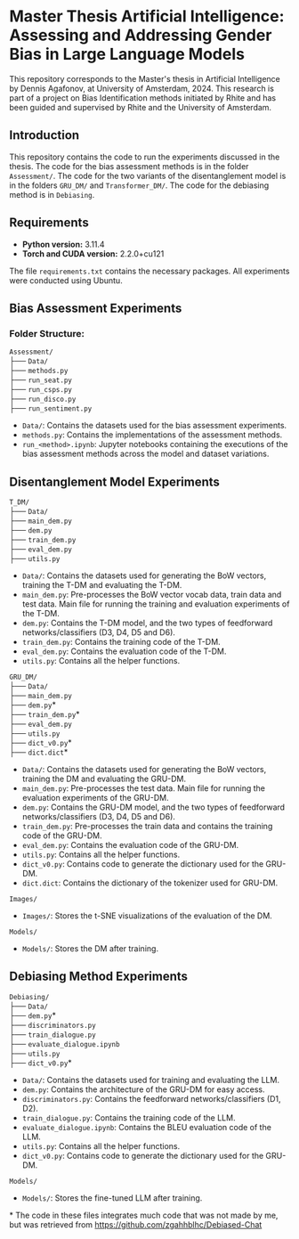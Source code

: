 # Master Thesis Artificial Intelligence: Assessing and Addressing Gender Bias in Large Language Models

This repository corresponds to the Master's thesis in Artificial Intelligence by Dennis Agafonov, at University of Amsterdam, 2024. This research is part of a project on Bias Identification methods initiated by Rhite and has been guided and supervised by Rhite and the University of Amsterdam.

## Introduction

This repository contains the code to run the experiments discussed in the thesis. The code for the bias assessment methods is in the folder `Assessment/`. The code for the two variants of the disentanglement model is in the folders `GRU_DM/` and `Transformer_DM/`. The code for the debiasing method is in `Debiasing`.

## Requirements

- **Python version:** 3.11.4
- **Torch and CUDA version:** 2.2.0+cu121

The file `requirements.txt` contains the necessary packages. All experiments were conducted using Ubuntu.

## Bias Assessment Experiments

### Folder Structure:

`Assessment/`  
├── `Data/`  
├── `methods.py`  
├── `run_seat.py`  
├── `run_csps.py`  
├── `run_disco.py`  
├── `run_sentiment.py`  

- `Data/`: Contains the datasets used for the bias assessment experiments.  
- `methods.py`: Contains the implementations of the assessment methods.  
- `run_<method>.ipynb`: Jupyter notebooks containing the executions of the bias assessment methods across the model and dataset variations.  

## Disentanglement Model Experiments  

`T_DM/`  
├── `Data/`  
├── `main_dem.py`  
├── `dem.py`  
├── `train_dem.py`  
├── `eval_dem.py`  
├── `utils.py`  

- `Data/`: Contains the datasets used for generating the BoW vectors, training the T-DM and evaluating the T-DM.  
- `main_dem.py`:  Pre-processes the BoW vector vocab data, train data and test data. Main file for running the training and evaluation experiments of the T-DM.  
- `dem.py`:  Contains the T-DM model, and the two types of feedforward networks/classifiers (D3, D4, D5 and D6).  
- `train_dem.py`:  Contains the training code of the T-DM.  
- `eval_dem.py`:  Contains the evaluation code of the T-DM.  
- `utils.py`:  Contains all the helper functions.  

`GRU_DM/`  
├── `Data/`  
├── `main_dem.py`  
├── `dem.py`*    
├── `train_dem.py`*    
├── `eval_dem.py`  
├── `utils.py`  
├── `dict_v0.py`*    
├── `dict.dict`*    

- `Data/`: Contains the datasets used for generating the BoW vectors, training the DM and evaluating the GRU-DM.  
- `main_dem.py`:  Pre-processes the test data. Main file for running the evaluation experiments of the GRU-DM.  
- `dem.py`:  Contains the GRU-DM model, and the two types of feedforward networks/classifiers (D3, D4, D5 and D6).  
- `train_dem.py`:  Pre-processes the train data and contains the training code of the GRU-DM.  
- `eval_dem.py`:  Contains the evaluation code of the GRU-DM.  
- `utils.py`:  Contains all the helper functions.
- `dict_v0.py`:  Contains code to generate the dictionary used for the GRU-DM.   
- `dict.dict`:  Contains the dictionary of the tokenizer used for GRU-DM.   

`Images/`  
- `Images/`: Stores the t-SNE visualizations of the evaluation of the DM.
  
`Models/`  
- `Models/`: Stores the DM after training.  

## Debiasing Method Experiments

`Debiasing/`  
├── `Data/`  
├── `dem.py`*    
├── `discriminators.py`  
├── `train_dialogue.py`  
├── `evaluate_dialogue.ipynb`  
├── `utils.py`  
├── `dict_v0.py`*    

- `Data/`: Contains the datasets used for training and evaluating the LLM.  
- `dem.py`: Contains the architecture of the GRU-DM for easy access.  
- `discriminators.py`: Contains the feedforward networks/classifiers (D1, D2).
- `train_dialogue.py`: Contains the training code of the LLM.
- `evaluate_dialogue.ipynb`: Contains the BLEU evaluation code of the LLM.    
- `utils.py`:  Contains all the helper functions.
- `dict_v0.py`:  Contains code to generate the dictionary used for the GRU-DM.  

`Models/` 
- `Models/`: Stores the fine-tuned LLM after training.

\* The code in these files integrates much code that was not made by me, but was retrieved from https://github.com/zgahhblhc/Debiased-Chat
